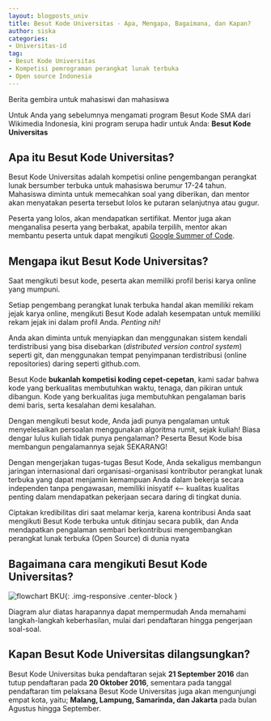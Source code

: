 ```yaml
---
layout: blogposts_univ
title: Besut Kode Universitas - Apa, Mengapa, Bagaimana, dan Kapan?
author: siska
categories:
- Universitas-id
tag:
- Besut Kode Universitas
- Kompetisi pemrograman perangkat lunak terbuka
- Open source Indonesia
---
```


Berita gembira untuk mahasiswi dan mahasiswa 

Untuk Anda yang sebelumnya mengamati program Besut Kode SMA dari Wikimedia Indonesia, kini program serupa hadir untuk Anda: **Besut Kode Universitas**

## Apa itu Besut Kode Universitas? 

Besut Kode Universitas adalah kompetisi online pengembangan perangkat lunak bersumber terbuka untuk mahasiswa berumur 17-24 tahun. Mahasiswa diminta untuk memecahkan soal yang diberikan, dan mentor akan menyatakan peserta tersebut lolos ke putaran selanjutnya atau gugur. 

Peserta yang lolos, akan mendapatkan sertifikat. Mentor juga akan menganalisa peserta yang berbakat, apabila terpilih, mentor akan membantu peserta untuk dapat mengikuti [Google Summer of Code](https://summerofcode.withgoogle.com/).

## Mengapa ikut Besut Kode Universitas? 

Saat mengikuti besut kode, peserta akan memiliki profil berisi karya online yang mumpuni. 

Setiap pengembang perangkat lunak terbuka handal akan memiliki rekam jejak karya online, mengikuti Besut Kode adalah kesempatan untuk memiliki rekam jejak ini dalam profil Anda. *Penting nih!*

Anda akan diminta untuk menyiapkan dan menggunakan sistem kendali terdistribusi yang bisa disebarkan (*distributed version control system*) seperti git, dan menggunakan tempat penyimpanan terdistribusi (online repositories) daring seperti github.com.

Besut Kode **bukanlah kompetisi koding cepet-cepetan**, kami sadar bahwa kode yang berkualitas membutuhkan waktu, tenaga, dan pikiran untuk dibangun. Kode yang berkualitas juga membutuhkan pengalaman baris demi baris, serta kesalahan demi kesalahan. 

Dengan mengikuti besut kode, Anda jadi punya pengalaman untuk menyelesaikan persoalan menggunakan algoritma rumit, sejak kuliah! Biasa dengar lulus kuliah tidak punya pengalaman? Peserta Besut Kode bisa membangun pengalamannya sejak SEKARANG!

Dengan mengerjakan tugas-tugas Besut Kode, Anda sekaligus membangun jaringan internasional dari organisasi-organisasi kontributor perangkat lunak terbuka yang dapat menjamin kemampuan Anda dalam bekerja secara independen tanpa pengawasan, memiliki inisyatif <-- kualitas kualitas penting dalam mendapatkan pekerjaan secara daring di tingkat dunia.

Ciptakan kredibilitas diri saat melamar kerja, karena kontribusi Anda saat mengikuti Besut Kode terbuka untuk ditinjau secara publik, dan Anda mendapatkan pengalaman sembari berkontribusi mengembangkan perangkat lunak terbuka (Open Source) di dunia nyata

## Bagaimana cara mengikuti Besut Kode Universitas? 

![flowchart BKU](http://besutkode.org/archive/besutkode2016/img/flowchart_clean.png "flowchart BKU"){: .img-responsive .center-block }

Diagram alur diatas harapannya dapat mempermudah Anda memahami langkah-langkah keberhasilan, mulai dari pendaftaran hingga pengerjaan soal-soal. 

## Kapan Besut Kode Universitas dilangsungkan?

Besut Kode Universitas buka pendaftaran sejak **21 September 2016** dan tutup pendaftaran pada **20 Oktober 2016**, sementara pada tanggal pendaftaran tim pelaksana Besut Kode Universitas juga akan mengunjungi empat kota, yaitu; **Malang, Lampung, Samarinda, dan Jakarta** pada bulan Agustus hingga September. 
